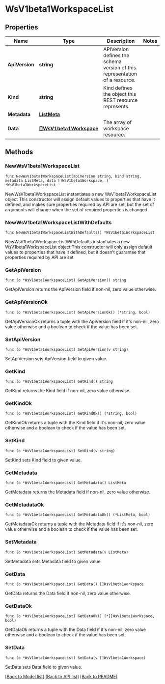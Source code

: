 # WsV1beta1WorkspaceList

## Properties

Name | Type | Description | Notes
------------ | ------------- | ------------- | -------------
**ApiVersion** | **string** | APIVersion defines the schema version of this representation of a resource. | 
**Kind** | **string** | Kind defines the object this REST resource represents. | 
**Metadata** | [**ListMeta**](ListMeta.md) |  | 
**Data** | [**[]WsV1beta1Workspace**](WsV1beta1Workspace.md) | The array of workspace resource. | 

## Methods

### NewWsV1beta1WorkspaceList

`func NewWsV1beta1WorkspaceList(apiVersion string, kind string, metadata ListMeta, data []WsV1beta1Workspace, ) *WsV1beta1WorkspaceList`

NewWsV1beta1WorkspaceList instantiates a new WsV1beta1WorkspaceList object
This constructor will assign default values to properties that have it defined,
and makes sure properties required by API are set, but the set of arguments
will change when the set of required properties is changed

### NewWsV1beta1WorkspaceListWithDefaults

`func NewWsV1beta1WorkspaceListWithDefaults() *WsV1beta1WorkspaceList`

NewWsV1beta1WorkspaceListWithDefaults instantiates a new WsV1beta1WorkspaceList object
This constructor will only assign default values to properties that have it defined,
but it doesn't guarantee that properties required by API are set

### GetApiVersion

`func (o *WsV1beta1WorkspaceList) GetApiVersion() string`

GetApiVersion returns the ApiVersion field if non-nil, zero value otherwise.

### GetApiVersionOk

`func (o *WsV1beta1WorkspaceList) GetApiVersionOk() (*string, bool)`

GetApiVersionOk returns a tuple with the ApiVersion field if it's non-nil, zero value otherwise
and a boolean to check if the value has been set.

### SetApiVersion

`func (o *WsV1beta1WorkspaceList) SetApiVersion(v string)`

SetApiVersion sets ApiVersion field to given value.


### GetKind

`func (o *WsV1beta1WorkspaceList) GetKind() string`

GetKind returns the Kind field if non-nil, zero value otherwise.

### GetKindOk

`func (o *WsV1beta1WorkspaceList) GetKindOk() (*string, bool)`

GetKindOk returns a tuple with the Kind field if it's non-nil, zero value otherwise
and a boolean to check if the value has been set.

### SetKind

`func (o *WsV1beta1WorkspaceList) SetKind(v string)`

SetKind sets Kind field to given value.


### GetMetadata

`func (o *WsV1beta1WorkspaceList) GetMetadata() ListMeta`

GetMetadata returns the Metadata field if non-nil, zero value otherwise.

### GetMetadataOk

`func (o *WsV1beta1WorkspaceList) GetMetadataOk() (*ListMeta, bool)`

GetMetadataOk returns a tuple with the Metadata field if it's non-nil, zero value otherwise
and a boolean to check if the value has been set.

### SetMetadata

`func (o *WsV1beta1WorkspaceList) SetMetadata(v ListMeta)`

SetMetadata sets Metadata field to given value.


### GetData

`func (o *WsV1beta1WorkspaceList) GetData() []WsV1beta1Workspace`

GetData returns the Data field if non-nil, zero value otherwise.

### GetDataOk

`func (o *WsV1beta1WorkspaceList) GetDataOk() (*[]WsV1beta1Workspace, bool)`

GetDataOk returns a tuple with the Data field if it's non-nil, zero value otherwise
and a boolean to check if the value has been set.

### SetData

`func (o *WsV1beta1WorkspaceList) SetData(v []WsV1beta1Workspace)`

SetData sets Data field to given value.



[[Back to Model list]](../README.md#documentation-for-models) [[Back to API list]](../README.md#documentation-for-api-endpoints) [[Back to README]](../README.md)


